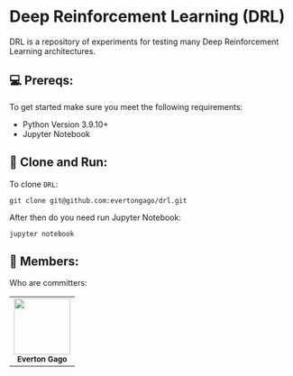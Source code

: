 # Deep Reinforcement Learning (DRL)

DRL is a repository of experiments for testing many Deep Reinforcement Learning architectures.

## 💻 Prereqs:

To get started make sure you meet the following requirements:

* Python Version 3.9.10+
* Jupyter Notebook

## 🚀 Clone and Run:

To clone `DRL`:

```
git clone git@github.com:evertongago/drl.git
```

After then do you need run Jupyter Notebook:

```
jupyter notebook
```

## 🤝 Members:

Who are committers:

<table>
  <tr>
    <td align="center">
      <img src="https://avatars.githubusercontent.com/u/6043071" width="100px;" /><br>
      <sub>
        <b>Everton Gago</b>
      </sub>
    </td>
  </tr>
</table>

